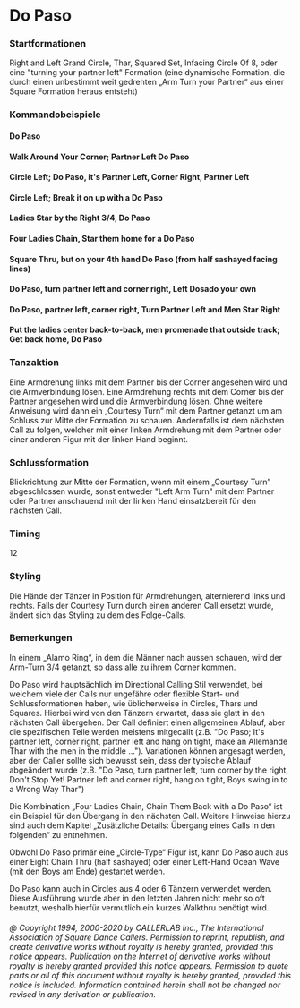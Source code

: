
# Do Paso

### Startformationen

Right and Left Grand Circle, Thar, Squared Set, Infacing Circle Of 8, oder eine "turning your partner left" Formation (eine dynamische Formation, die durch einen unbestimmt weit gedrehten „Arm Turn your Partner“ aus einer Square Formation heraus entsteht)

### Kommandobeispiele

#### Do Paso
#### Walk Around Your Corner; Partner Left Do Paso
#### Circle Left; Do Paso, it's Partner Left, Corner Right, Partner Left
#### Circle Left; Break it on up with a Do Paso
#### Ladies Star by the Right 3/4, Do Paso
#### Four Ladies Chain, Star them home for a Do Paso
#### Square Thru, but on your 4th hand Do Paso (from half sashayed facing lines)
#### Do Paso, turn partner left and corner right, Left Dosado your own
#### Do Paso, partner left, corner right, Turn Partner Left and Men Star Right
#### Put the ladies center back-to-back, men promenade that outside track; Get back home, Do Paso

### Tanzaktion

Eine Armdrehung links mit dem Partner bis der Corner angesehen wird und die Armverbindung lösen. Eine Armdrehung rechts mit dem Corner bis der Partner angesehen wird und die Armverbindung lösen. Ohne weitere Anweisung wird dann ein „Courtesy Turn“ mit dem Partner getanzt um am Schluss zur Mitte der Formation zu schauen. Andernfalls ist dem nächsten Call zu folgen, welcher mit einer linken Armdrehung mit dem Partner oder einer anderen Figur mit der linken Hand beginnt.

### Schlussformation

Blickrichtung zur Mitte der Formation, wenn mit einem „Courtesy Turn” abgeschlossen wurde, sonst entweder "Left Arm Turn" mit dem Partner oder Partner anschauend mit der linken Hand einsatzbereit für den nächsten Call.

### Timing

12

### Styling 

Die Hände der Tänzer in Position für Armdrehungen, alternierend links und rechts. Falls der Courtesy Turn durch einen anderen Call ersetzt wurde, ändert sich das Styling zu dem des Folge-Calls.

### Bemerkungen
 
In einem „Alamo Ring“, in dem die Männer nach aussen schauen, wird der Arm-Turn 3/4 getanzt, so dass alle zu ihrem Corner kommen.

Do Paso wird hauptsächlich im Directional Calling Stil verwendet, bei welchem viele der Calls nur ungefähre oder flexible Start- und Schlussformationen haben, wie üblicherweise in Circles, Thars und Squares. Hierbei wird von den Tänzern erwartet, dass sie glatt in den nächsten Call übergehen. Der Call definiert einen allgemeinen Ablauf, aber die spezifischen Teile werden meistens mitgecallt (z.B. "Do Paso; It's partner left, corner right, partner left and hang on tight, make an Allemande Thar with the men in the middle ..."). Variationen können angesagt werden, aber der Caller sollte sich bewusst sein, dass der typische Ablauf abgeändert wurde (z.B. "Do Paso, turn partner left, turn corner by the right, Don't Stop Yet! Partner left and corner right, hang on tight, Boys swing in to a Wrong Way Thar")

Die Kombination „Four Ladies Chain, Chain Them Back with a Do Paso“ ist ein Beispiel für den Übergang in den nächsten Call. Weitere Hinweise hierzu sind auch dem Kapitel „Zusätzliche Details: Übergang eines Calls in den folgenden“ zu entnehmen.

Obwohl Do Paso primär eine „Circle-Type“ Figur ist, kann Do Paso auch aus einer Eight Chain Thru (half sashayed) oder einer Left-Hand Ocean Wave (mit den Boys am Ende) gestartet werden.

Do Paso kann auch in Circles aus 4 oder 6 Tänzern verwendet werden. Diese Ausführung wurde aber in den letzten Jahren nicht mehr so oft benutzt, weshalb hierfür vermutlich ein kurzes Walkthru benötigt wird.

###### @ Copyright 1994, 2000-2020 by CALLERLAB Inc., The International Association of Square Dance Callers. Permission to reprint, republish, and create derivative works without royalty is hereby granted, provided this notice appears. Publication on the Internet of derivative works without royalty is hereby granted provided this notice appears. Permission to quote parts or all of this document without royalty is hereby granted, provided this notice is included. Information contained herein shall not be changed nor revised in any derivation or publication.
